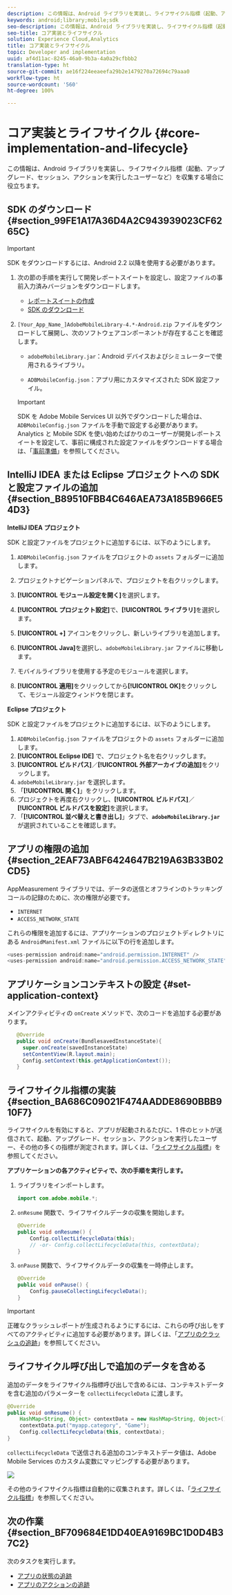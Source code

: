 ```yaml
---
description: この情報は、Android ライブラリを実装し、ライフサイクル指標（起動、アップグレード、セッション、アクションを実行したユーザーなど）を収集する場合に役立ちます。
keywords: android;library;mobile;sdk
seo-description: この情報は、Android ライブラリを実装し、ライフサイクル指標（起動、アップグレード、セッション、アクションを実行したユーザーなど）を収集する場合に役立ちます。
seo-title: コア実装とライフサイクル
solution: Experience Cloud,Analytics
title: コア実装とライフサイクル
topic: Developer and implementation
uuid: af4d11ac-8245-46a0-9b3a-4a0a29cfbbb2
translation-type: ht
source-git-commit: ae16f224eeaeefa29b2e1479270a72694c79aaa0
workflow-type: ht
source-wordcount: '560'
ht-degree: 100%

---
```



# コア実装とライフサイクル {#core-implementation-and-lifecycle}

この情報は、Android ライブラリを実装し、ライフサイクル指標（起動、アップグレード、セッション、アクションを実行したユーザーなど）を収集する場合に役立ちます。

## SDK のダウンロード {#section_99FE1A17A36D4A2C943939023CF6265C}

>[!IMPORTANT]
>
>SDK をダウンロードするには、Android 2.2 以降を使用する必要があります。

1. 次の節の手順を実行して開発レポートスイートを設定し、設定ファイルの事前入力済みバージョンをダウンロードします。

   * [レポートスイートの作成](/help/android/getting-started/requirements.md)
   * [SDK のダウンロード](/help/android/getting-started/requirements.md)

1. `[Your_App_Name_]AdobeMobileLibrary-4.*-Android.zip` ファイルをダウンロードして展開し、次のソフトウェアコンポーネントが存在することを確認します。

   * `adobeMobileLibrary.jar`：Android デバイスおよびシミュレーターで使用されるライブラリ。

   * `ADBMobileConfig.json`：アプリ用にカスタマイズされた SDK 設定ファイル。
   >[!IMPORTANT]
   >
   >SDK を Adobe Mobile Services UI 以外でダウンロードした場合は、`ADBMobileConfig.json` ファイルを手動で設定する必要があります。Analytics と Mobile SDK を使い始めたばかりのユーザーが開発レポートスイートを設定して、事前に構成された設定ファイルをダウンロードする場合は、「[事前準備](/help/android/getting-started/requirements.md)」を参照してください。

## IntelliJ IDEA または Eclipse プロジェクトへの SDK と設定ファイルの追加 {#section_B89510FBB4C646AEA73A185B966E54D3}

**IntelliJ IDEA プロジェクト**

SDK と設定ファイルをプロジェクトに追加するには、以下のようにします。

1. `ADBMobileConfig.json` ファイルをプロジェクトの `assets` フォルダーに追加します。

1. プロジェクトナビゲーションパネルで、プロジェクトを右クリックします。
1. **[!UICONTROL モジュール設定を開く]**&#x200B;を選択します。
1. **[!UICONTROL プロジェクト設定]**&#x200B;で、**[!UICONTROL ライブラリ]**&#x200B;を選択します。
1. **[!UICONTROL +]** アイコンをクリックし、新しいライブラリを追加します。
1. **[!UICONTROL Java]**&#x200B;を選択し、`adobeMobileLibrary.jar` ファイルに移動します。
1. モバイルライブラリを使用する予定のモジュールを選択します。
1. **[!UICONTROL 適用]**&#x200B;をクリックしてから&#x200B;**[!UICONTROL OK]**&#x200B;をクリックして、モジュール設定ウィンドウを閉じます。

**Eclipse プロジェクト**

SDK と設定ファイルをプロジェクトに追加するには、以下のようにします。

1. `ADBMobileConfig.json` ファイルをプロジェクトの `assets` フォルダーに追加します。
1. **[!UICONTROL Eclipse IDE]** で、プロジェクト名を右クリックします。
1. **[!UICONTROL ビルドパス]**／**[!UICONTROL 外部アーカイブの追加]**&#x200B;をクリックします。
1. `adobeMobileLibrary.jar` を選択します。
1. 「**[!UICONTROL 開く]**」をクリックします。
1. プロジェクトを再度右クリックし、**[!UICONTROL ビルドパス]**／**[!UICONTROL ビルドパスを設定]**&#x200B;を選択します。
1. 「**[!UICONTROL 並べ替えと書き出し]**」タブで、**`adobeMobileLibrary.jar`** が選択されていることを確認します。

## アプリの権限の追加 {#section_2EAF73ABF6424647B219A63B33B02CD5}

AppMeasurement ライブラリでは、データの送信とオフラインのトラッキングコールの記録のために、次の権限が必要です。

* `INTERNET`
* `ACCESS_NETWORK_STATE`

これらの権限を追加するには、アプリケーションのプロジェクトディレクトリにある `AndroidManifest.xml` ファイルに以下の行を追加します。

```java
<uses-permission android:name="android.permission.INTERNET" /> 
<uses-permission android:name="android.permission.ACCESS_NETWORK_STATE" />
```

## アプリケーションコンテキストの設定 {#set-application-context}

メインアクティビティの `onCreate` メソッドで、次のコードを追加する必要があります。

```java
   @Override
   public void onCreate(BundlesavedInstanceState){
     super.onCreate(savedInstanceState)
     setContentView(R.layout.main);
     Config.setContext(this.getApplicationContext());
   }
```

## ライフサイクル指標の実装 {#section_BA686C09021F474AADDE8690BBB910F7}

ライフサイクルを有効にすると、アプリが起動されるたびに、1 件のヒットが送信されて、起動、アップグレード、セッション、アクションを実行したユーザー、その他の多くの指標が測定されます。詳しくは、「[ライフサイクル指標](/help/android/metrics.md)」を参照してください。

**アプリケーションの各アクティビティで、次の手順を実行します。**

1. ライブラリをインポートします。

   ```java
   import com.adobe.mobile.*;
   ```

1. `onResume` 関数で、ライフサイクルデータの収集を開始します。

   ```java
   @Override 
   public void onResume() { 
       Config.collectLifecycleData(this); 
       // -or- Config.collectLifecycleData(this, contextData); 
   }
   ```

1. `onPause` 関数で、ライフサイクルデータの収集を一時停止します。

   ```java
   @Override 
   public void onPause() { 
       Config.pauseCollectingLifecycleData(); 
   }
   ```

>[!IMPORTANT]
>
>正確なクラッシュレポートが生成されるようにするには、これらの呼び出しをすべてのアクティビティに追加する必要があります。詳しくは、「[アプリのクラッシュの追跡](/help/android/analytics-main/crashes.md)」を参照してください。

## ライフサイクル呼び出しで追加のデータを含める

追加のデータをライフサイクル指標呼び出しで含めるには、コンテキストデータを含む追加のパラメーターを `collectLifecycleData` に渡します。

```java
@Override 
public void onResume() {
    HashMap<String, Object> contextData = new HashMap<String, Object>(); 
    contextData.put("myapp.category", "Game"); 
    Config.collectLifecycleData(this, contextData); 
}
```

`collectLifecycleData` で送信される追加のコンテキストデータ値は、Adobe Mobile Services のカスタム変数にマッピングする必要があります。

![](assets/map-variable-lifecycle.png)

その他のライフサイクル指標は自動的に収集されます。詳しくは、「[ライフサイクル指標](/help/android/metrics.md)」を参照してください。

## 次の作業 {#section_BF709684E1DD40EA9169BC1D0D4B37C2}

次のタスクを実行します。

* [アプリの状態の追跡](/help/android/analytics-main/states.md)
* [アプリのアクションの追跡](/help/android/analytics-main/actions.md)

